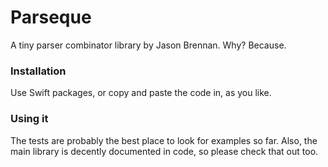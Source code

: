 # Parseque

A tiny parser combinator library by Jason Brennan. Why? Because.

### Installation

Use Swift packages, or copy and paste the code in, as you like.

### Using it

The tests are probably the best place to look for examples so far. Also, the main library is decently documented in code, so please check that out too.
